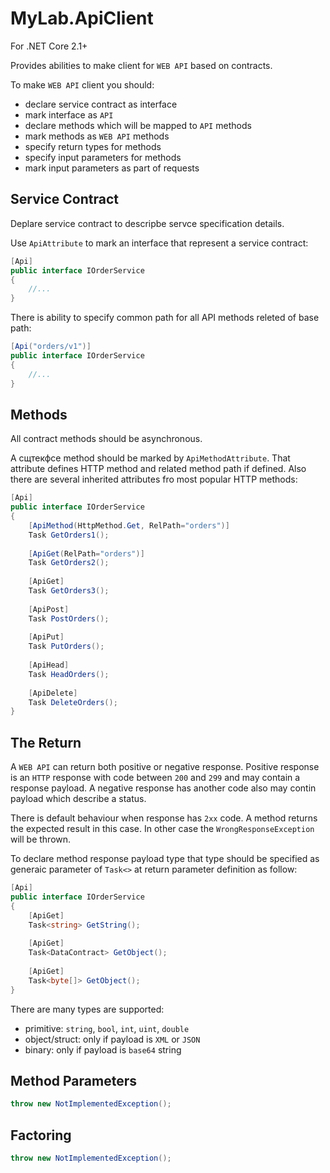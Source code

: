 # MyLab.ApiClient
For .NET Core 2.1+

Provides abilities to make client for `WEB API` based on contracts.

To make `WEB API` client you should:
* declare service contract as interface
* mark interface as `API`
* declare methods which will be mapped to `API` methods
* mark methods as `WEB API` methods
* specify return types for methods
* specify input parameters for methods
* mark input parameters as part of requests

## Service Contract

Deplare service contract to descripbe servce specification details.

Use `ApiAttribute` to mark an interface that represent a service contract:

```C#
[Api]
public interface IOrderService
{
    //...
}
```
There is ability to specify common path for all API methods releted of base path:

```C#
[Api("orders/v1")]
public interface IOrderService
{
    //...
}
```

## Methods

All contract methods should be asynchronous. 

A сщтекфсе method should be marked by `ApiMethodAttribute`. That attribute defines HTTP method and related method path if defined. Also there are several inherited attributes fro most popular HTTP methods:

```C#
[Api]
public interface IOrderService
{
    [ApiMethod(HttpMethod.Get, RelPath="orders")]
    Task GetOrders1();
    
    [ApiGet(RelPath="orders")]
    Task GetOrders2();
    
    [ApiGet]
    Task GetOrders3();
    
    [ApiPost]
    Task PostOrders();
    
    [ApiPut]
    Task PutOrders();
    
    [ApiHead]
    Task HeadOrders();
    
    [ApiDelete]
    Task DeleteOrders();
}
```

## The Return

A `WEB API` can return both positive or negative response. Positive response is an `HTTP` response with code between `200` and `299` and may contain a response payload. A negative response has another code also may contin payload which describe a status.

There is default behaviour when response has `2xx` code. A method returns the expected result in this case. In other case the `WrongResponseException` will be thrown.

To declare method response payload type that type should be specified as generaic parameter of `Task<>` at return parameter definition as follow:

```C#
[Api]
public interface IOrderService
{
    [ApiGet]
    Task<string> GetString();
    
    [ApiGet]
    Task<DataContract> GetObject();
    
    [ApiGet]
    Task<byte[]> GetObject();
}
```

There are many types are supported:
* primitive: `string`, `bool`, `int`, `uint`, `double`
* object/struct: only if payload is `XML` or `JSON`
* binary: only if payload is `base64` string

## Method Parameters
```C#
throw new NotImplementedException();
```
## Factoring
```C#
throw new NotImplementedException();
```
